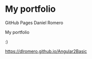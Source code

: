 # My portfolio
GitHub Pages Daniel Romero

My portfolio

:)


https://dlromero.github.io/Angular2Basic
